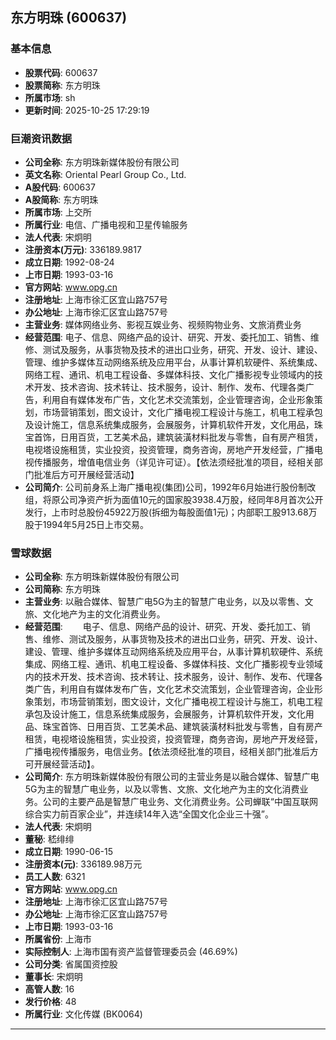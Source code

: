 ## 东方明珠 (600637)

### 基本信息

- **股票代码**: 600637
- **股票简称**: 东方明珠
- **所属市场**: sh
- **更新时间**: 2025-10-25 17:29:19

### 巨潮资讯数据

- **公司全称**: 东方明珠新媒体股份有限公司
- **英文名称**: Oriental Pearl Group Co., Ltd.
- **A股代码**: 600637
- **A股简称**: 东方明珠
- **所属市场**: 上交所
- **所属行业**: 电信、广播电视和卫星传输服务
- **法人代表**: 宋炯明
- **注册资本(万元)**: 336189.9817
- **成立日期**: 1992-08-24
- **上市日期**: 1993-03-16
- **官方网站**: www.opg.cn
- **注册地址**: 上海市徐汇区宜山路757号
- **办公地址**: 上海市徐汇区宜山路757号
- **主营业务**: 媒体网络业务、影视互娱业务、视频购物业务、文旅消费业务
- **经营范围**: 电子、信息、网络产品的设计、研究、开发、委托加工、销售、维修、测试及服务，从事货物及技术的进出口业务，研究、开发、设计、建设、管理、维护多媒体互动网络系统及应用平台，从事计算机软硬件、系统集成、网络工程、通讯、机电工程设备、多媒体科技、文化广播影视专业领域内的技术开发、技术咨询、技术转让、技术服务，设计、制作、发布、代理各类广告，利用自有媒体发布广告，文化艺术交流策划，企业管理咨询，企业形象策划，市场营销策划，图文设计，文化广播电视工程设计与施工，机电工程承包及设计施工，信息系统集成服务，会展服务，计算机软件开发，文化用品，珠宝首饰，日用百货，工艺美术品，建筑装潢材料批发与零售，自有房产租赁，电视塔设施租赁，实业投资，投资管理，商务咨询，房地产开发经营，广播电视传播服务，增值电信业务（详见许可证）。【依法须经批准的项目，经相关部门批准后方可开展经营活动】
- **公司简介**: 公司前身系上海广播电视(集团)公司，1992年6月始进行股份制改组，将原公司净资产折为面值10元的国家股3938.4万股，经同年8月首次公开发行，上市时总股份45922万股(拆细为每股面值1元)；内部职工股913.68万股于1994年5月25日上市交易。

### 雪球数据

- **公司全称**: 东方明珠新媒体股份有限公司
- **公司简称**: 东方明珠
- **主营业务**: 以融合媒体、智慧广电5G为主的智慧广电业务，以及以零售、文旅、文化地产为主的文化消费业务。
- **经营范围**: 　　电子、信息、网络产品的设计、研究、开发、委托加工、销售、维修、测试及服务，从事货物及技术的进出口业务，研究、开发、设计、建设、管理、维护多媒体互动网络系统及应用平台，从事计算机软硬件、系统集成、网络工程、通讯、机电工程设备、多媒体科技、文化广播影视专业领域内的技术开发、技术咨询、技术转让、技术服务，设计、制作、发布、代理各类广告，利用自有媒体发布广告，文化艺术交流策划，企业管理咨询，企业形象策划，市场营销策划，图文设计，文化广播电视工程设计与施工，机电工程承包及设计施工，信息系统集成服务，会展服务，计算机软件开发，文化用品、珠宝首饰、日用百货、工艺美术品、建筑装潢材料批发与零售，自有房产租赁，电视塔设施租赁，实业投资，投资管理，商务咨询，房地产开发经营，广播电视传播服务，电信业务。【依法须经批准的项目，经相关部门批准后方可开展经营活动】。
- **公司简介**: 东方明珠新媒体股份有限公司的主营业务是以融合媒体、智慧广电5G为主的智慧广电业务，以及以零售、文旅、文化地产为主的文化消费业务。公司的主要产品是智慧广电业务、文化消费业务。公司蝉联“中国互联网综合实力前百家企业”，并连续14年入选“全国文化企业三十强”。
- **法人代表**: 宋炯明
- **董秘**: 嵇绯绯
- **成立日期**: 1990-06-15
- **注册资本(元)**: 336189.98万元
- **员工人数**: 6321
- **官方网站**: www.opg.cn
- **注册地址**: 上海市徐汇区宜山路757号
- **办公地址**: 上海市徐汇区宜山路757号
- **上市日期**: 1993-03-16
- **所属省份**: 上海市
- **实际控制人**: 上海市国有资产监督管理委员会 (46.69%)
- **公司分类**: 省属国资控股
- **董事长**: 宋炯明
- **高管人数**: 16
- **发行价格**: 48
- **所属行业**: 文化传媒 (BK0064)

---